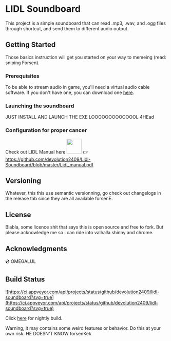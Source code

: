 # LIDL Soundboard

This project is a simple soundboard that can read .mp3, .wav, and .ogg files through shortcut, and send them to different audio output.

## Getting Started

Those basics instruction will get you started on your way to memeing (read: sniping Forsen).

### Prerequisites

To be able to stream audio in game, you'll need a virtual audio cable software. If you don't have one, you can download one [here](https://www.vb-audio.com/Cable/).


### Launching the soundboard

JUST INSTALL AND LAUNCH THE EXE LOOOOOOOOOOOOOL 4HEad


### Configuration for proper cancer

Check out LIDL Manual here <img src="https://static-cdn.jtvnw.net/jtv_user_pictures/482fa2af-9a3c-43f7-8b46-90bf4f63586a-profile_image-300x300.png" width="46" height="46" />  👉 https://github.com/devolution2409/Lidl-Soundboard/blob/master/Lidl_manual.pdf

## Versioning

Whatever, this this use semantic versionning, go check out changelogs in the release tab since they are all available forsenE.


## License

Blabla, some licence shit that says this is open source and free to fork. But please acknowledge me so i can ride into valhalla shinny and chrome.

## Acknowledgments

💿 OMEGALUL 


## Build Status
![https://ci.appveyor.com/api/projects/status/github/devolution2409/lidl-soundboard?svg=true](https://ci.appveyor.com/api/projects/status/github/devolution2409/lidl-soundboard?svg=true)

Click [here](https://ci.appveyor.com/project/devolution2409/lidl-soundboard/build/artifacts) for nightly build.

Warning, it may contains some weird features or behavior. Do this at your own risk.
HE DOESN'T KNOW forsenKek
